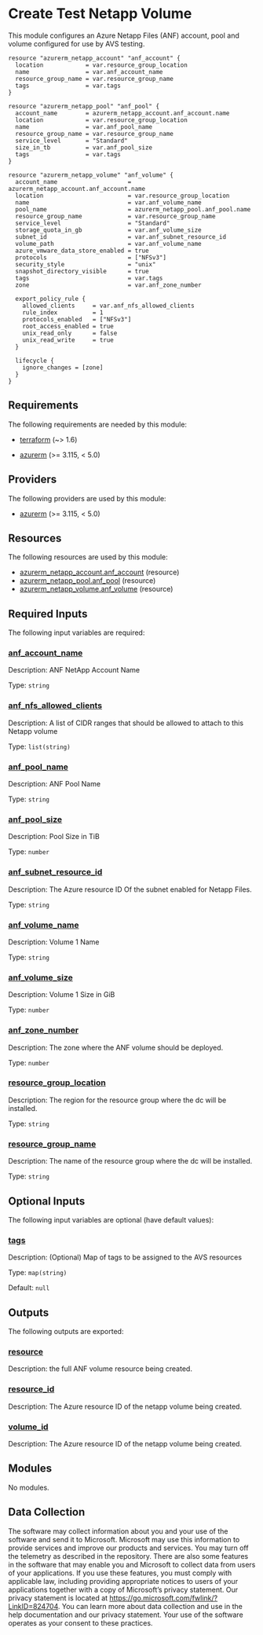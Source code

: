 <!-- BEGIN_TF_DOCS -->
# Create Test Netapp Volume

This module configures an Azure Netapp Files (ANF) account, pool and volume configured for use by AVS testing.

```hcl
resource "azurerm_netapp_account" "anf_account" {
  location            = var.resource_group_location
  name                = var.anf_account_name
  resource_group_name = var.resource_group_name
  tags                = var.tags
}

resource "azurerm_netapp_pool" "anf_pool" {
  account_name        = azurerm_netapp_account.anf_account.name
  location            = var.resource_group_location
  name                = var.anf_pool_name
  resource_group_name = var.resource_group_name
  service_level       = "Standard"
  size_in_tb          = var.anf_pool_size
  tags                = var.tags
}

resource "azurerm_netapp_volume" "anf_volume" {
  account_name                    = azurerm_netapp_account.anf_account.name
  location                        = var.resource_group_location
  name                            = var.anf_volume_name
  pool_name                       = azurerm_netapp_pool.anf_pool.name
  resource_group_name             = var.resource_group_name
  service_level                   = "Standard"
  storage_quota_in_gb             = var.anf_volume_size
  subnet_id                       = var.anf_subnet_resource_id
  volume_path                     = var.anf_volume_name
  azure_vmware_data_store_enabled = true
  protocols                       = ["NFSv3"]
  security_style                  = "unix"
  snapshot_directory_visible      = true
  tags                            = var.tags
  zone                            = var.anf_zone_number

  export_policy_rule {
    allowed_clients     = var.anf_nfs_allowed_clients
    rule_index          = 1
    protocols_enabled   = ["NFSv3"]
    root_access_enabled = true
    unix_read_only      = false
    unix_read_write     = true
  }

  lifecycle {
    ignore_changes = [zone]
  }
}

```

<!-- markdownlint-disable MD033 -->
## Requirements

The following requirements are needed by this module:

- <a name="requirement_terraform"></a> [terraform](#requirement\_terraform) (~> 1.6)

- <a name="requirement_azurerm"></a> [azurerm](#requirement\_azurerm) (>= 3.115, < 5.0)

## Providers

The following providers are used by this module:

- <a name="provider_azurerm"></a> [azurerm](#provider\_azurerm) (>= 3.115, < 5.0)

## Resources

The following resources are used by this module:

- [azurerm_netapp_account.anf_account](https://registry.terraform.io/providers/hashicorp/azurerm/latest/docs/resources/netapp_account) (resource)
- [azurerm_netapp_pool.anf_pool](https://registry.terraform.io/providers/hashicorp/azurerm/latest/docs/resources/netapp_pool) (resource)
- [azurerm_netapp_volume.anf_volume](https://registry.terraform.io/providers/hashicorp/azurerm/latest/docs/resources/netapp_volume) (resource)

<!-- markdownlint-disable MD013 -->
## Required Inputs

The following input variables are required:

### <a name="input_anf_account_name"></a> [anf\_account\_name](#input\_anf\_account\_name)

Description: ANF NetApp Account Name

Type: `string`

### <a name="input_anf_nfs_allowed_clients"></a> [anf\_nfs\_allowed\_clients](#input\_anf\_nfs\_allowed\_clients)

Description: A list of CIDR ranges that should be allowed to attach to this Netapp volume

Type: `list(string)`

### <a name="input_anf_pool_name"></a> [anf\_pool\_name](#input\_anf\_pool\_name)

Description: ANF Pool Name

Type: `string`

### <a name="input_anf_pool_size"></a> [anf\_pool\_size](#input\_anf\_pool\_size)

Description: Pool Size in TiB

Type: `number`

### <a name="input_anf_subnet_resource_id"></a> [anf\_subnet\_resource\_id](#input\_anf\_subnet\_resource\_id)

Description: The Azure resource ID Of the subnet enabled for Netapp Files.

Type: `string`

### <a name="input_anf_volume_name"></a> [anf\_volume\_name](#input\_anf\_volume\_name)

Description: Volume 1 Name

Type: `string`

### <a name="input_anf_volume_size"></a> [anf\_volume\_size](#input\_anf\_volume\_size)

Description: Volume 1 Size in GiB

Type: `number`

### <a name="input_anf_zone_number"></a> [anf\_zone\_number](#input\_anf\_zone\_number)

Description: The zone where the ANF volume should be deployed.

Type: `number`

### <a name="input_resource_group_location"></a> [resource\_group\_location](#input\_resource\_group\_location)

Description: The region for the resource group where the dc will be installed.

Type: `string`

### <a name="input_resource_group_name"></a> [resource\_group\_name](#input\_resource\_group\_name)

Description: The name of the resource group where the dc will be installed.

Type: `string`

## Optional Inputs

The following input variables are optional (have default values):

### <a name="input_tags"></a> [tags](#input\_tags)

Description: (Optional) Map of tags to be assigned to the AVS resources

Type: `map(string)`

Default: `null`

## Outputs

The following outputs are exported:

### <a name="output_resource"></a> [resource](#output\_resource)

Description: the full ANF volume resource being created.

### <a name="output_resource_id"></a> [resource\_id](#output\_resource\_id)

Description: The Azure resource ID of the netapp volume being created.

### <a name="output_volume_id"></a> [volume\_id](#output\_volume\_id)

Description: The Azure resource ID of the netapp volume being created.

## Modules

No modules.

<!-- markdownlint-disable-next-line MD041 -->
## Data Collection

The software may collect information about you and your use of the software and send it to Microsoft. Microsoft may use this information to provide services and improve our products and services. You may turn off the telemetry as described in the repository. There are also some features in the software that may enable you and Microsoft to collect data from users of your applications. If you use these features, you must comply with applicable law, including providing appropriate notices to users of your applications together with a copy of Microsoft’s privacy statement. Our privacy statement is located at <https://go.microsoft.com/fwlink/?LinkID=824704>. You can learn more about data collection and use in the help documentation and our privacy statement. Your use of the software operates as your consent to these practices.
<!-- END_TF_DOCS -->